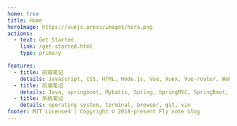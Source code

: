 ```yaml
---
home: true
title: Home
heroImage: https://vuejs.press/images/hero.png
actions:
  - text: Get Started
    link: /get-started.html
    type: primary

features:
  - title: 前端笔记
    details: Javascript, CSS, HTML, Node.js, Vue, Vuex, Vue-router, Webpack, ES6
  - title: 后端笔记
    details: Java, springboot, Mybatis, Spring, SpringMVC, SpringBoot, MySQL
  - title: 系统笔记
    details: operating system, terminal, browser, git, vim
footer: MIT Licensed | Copyright © 2018-present Fly note blog
---
```

